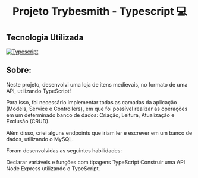 <h1 align="center"> Projeto Trybesmith - Typescript 💻 </h1>

## Tecnologia Utilizada

<a href="https://www.typescriptlang.org/">
<img 
     src="https://img.shields.io/badge/typescript-3178C6?style=for-the-badge&logo=typescript&logoColor=fff&logoWidth=20"
     alt="Typescript"
/>
</a>

<h2 align="left"> Sobre: </h2>

Neste projeto, desenvolvi uma loja de itens medievais, no formato de uma API, utilizando TypeScript!

Para isso, foi necessário implementar todas as camadas da aplicação (Models, Service e Controllers), em que foi possível realizar as operações em um determinado banco de dados: Criação, Leitura, Atualização e Exclusão (CRUD).

Além disso, criei alguns endpoints que iriam ler e escrever em um banco de dados, utilizando o MySQL.

Foram desenvolvidas as seguintes habilidades: 

Declarar variáveis e funções com tipagens TypeScript
Construir uma API Node Express utilizando o TypeScript.
